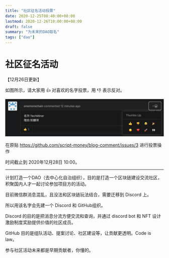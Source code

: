 ```yaml
---
title: "社区征名活动投票"
date: 2020-12-25T08:40:00+08:00
lastmod: 2020-12-26T10:00:00+08:00
draft: false
summary: "为未来的DAO取名"
tags: ["dao"]
---
```


# 社区征名活动

【12月26日更新】

如图所示，请大家用 👍 对喜欢的名字投票，用 👎 表示反对。

![](example.png)

在原贴 https://github.com/script-money/blog-comment/issues/3 进行投票操作

时间截止到 2020年12月28日 10:00。

---

计划打造一个DAO（去中心化自治组织），目的是打造一个区块链建设交流社区，积聚国内人才一起讨论参加项目方的活动。

目前微信群消息混乱，且没法和区块链玩法结合，需要迁移到 Discord 上。

所以用该名字会先建一个 Discord 和 GitHub组织。

Discord 的目的是把消息分流方便交流和查询，并通过 discord bot  和 NFT 设计激励制度奖励提供价值的社区成员。

GitHub 目的是组队活动、提案讨论、社区建设等，让贡献更透明。Code is law。

参与社区活动未来都是早期贡献者，你懂的。
